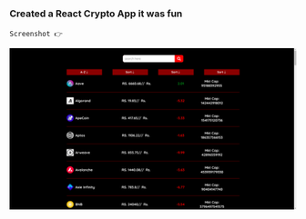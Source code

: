 ### Created a React Crypto App it was fun

`Screenshot 👉`

![image description](/Screenshots/screenshot.png)

